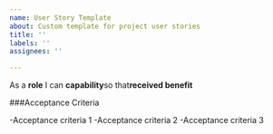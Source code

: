 ```yaml
---
name: User Story Template
about: Custom template for project user stories
title: ''
labels: ''
assignees: ''

---
```


As a **role** I can **capability**so that**received benefit**

###Acceptance Criteria

-Acceptance criteria 1
-Acceptance criteria 2
-Acceptance criteria 3
